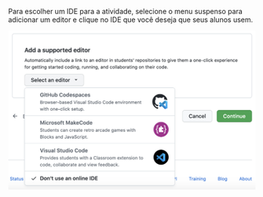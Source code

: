 Para escolher um IDE para a atividade, selecione o menu suspenso para adicionar um editor e clique no IDE que você deseja que seus alunos usem.

<div class="procedural-image-wrapper">
  <img alt="Usar o menu suspenso &quot;Selecionar um ID on-line&quot; para clicar em um IDE on-line para a atividade" class="procedural-image-wrapper" src="/assets/images/help/classroom/select-supported-editor-including-codespaces.png">
</div>
